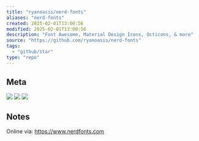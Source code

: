 ```yaml
---
title: "ryanoasis/nerd-fonts"
aliases: "nerd-fonts"
created: 2025-02-01T13:00:56
modified: 2025-02-01T13:00:56
description: "Font Awesome, Material Design Icons, Octicons, & more"
source: "https://github.com/ryanoasis/nerd-fonts"
tags:
  - "github/star"
type: "repo"
---
```

## Meta

![](https://img.shields.io/github/stars/ryanoasis/nerd-fonts?style=for-the-badge&label=stars) ![](https://img.shields.io/github/repo-size/ryanoasis/nerd-fonts?style=for-the-badge&label=size) ![](https://img.shields.io/github/created-at/ryanoasis/nerd-fonts?style=for-the-badge&label=since)

## Notes

Online via: https://www.nerdfonts.com